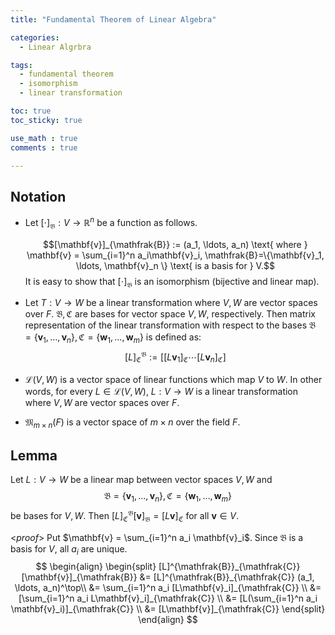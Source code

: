 ```yaml
---
title: "Fundamental Theorem of Linear Algebra"

categories:
  - Linear Algrbra

tags:
  - fundamental theorem
  - isomorphism
  - linear transformation

toc: true
toc_sticky: true

use_math : true
comments : true

---
```


## Notation
- Let  $[\cdot]_{\mathfrak{B}}:V \rightarrow \mathbb{R}^n$ be a function as follows.

  $$[\mathbf{v}]_{\mathfrak{B}} := (a_1, \ldots, a_n) \text{ where } \mathbf{v} = \sum_{i=1}^n a_i\mathbf{v}_i, \mathfrak{B}=\{\mathbf{v}_1, \ldots, \mathbf{v}_n \} \text{ is a basis for } V.$$
  It is easy to show that $[\cdot]_{\mathfrak{B}}$ is an isomorphism (bijective and linear map).

- Let $T: V \rightarrow W$ be a linear transformation where $V, W$ are vector spaces over $F$. $\mathfrak{B,C}$ are bases for vector space $V, W$, respectively. Then matrix representation of the linear transformation with respect to the bases $\mathfrak{B} = \{ \mathbf{v}_1, \ldots, \mathbf{v}_n \}, \mathfrak{C}=\{ \mathbf{w}_1, \ldots, \mathbf{w}_m \}$ is defined as:
$$ [L]^\mathfrak{B}_{\mathfrak{C}} := [ [L\mathbf{v}_1]_{\mathfrak{C}} \cdots[L\mathbf{v}_n]_{\mathfrak{C}}]$$

- $\mathcal{L}(V,W)$ is a vector space of linear functions which map $V$ to $W$. In other words, for every $L\in \mathcal{L}(V,W)$, $L:V\rightarrow W$ is a linear transformation where $V,W$ are vector spaces over $F$.

- $\mathfrak{M}_{m\times n}(F)$ is a vector space of $m\times n$ over the field $F$.

 
## Lemma
Let $L:V\rightarrow W$ be a linear map between vector spaces $V,W$ and $$\mathfrak{B}= \{ \mathbf{v}_1, \ldots, \mathbf{v}_n\}, \mathfrak{C}= \{ \mathbf{w}_1, \ldots, \mathbf{w}_m\}$$ be  bases for $V,W$. 
Then $[L]^{\mathfrak{B}}_{\mathfrak{C}} [\mathbf{v}]_{\mathfrak{B}} = [L\mathbf{v}]_{\mathfrak{C}}$ for all $\mathbf{v} \in V$.

<*proof*>
Put $\mathbf{v} = \sum_{i=1}^n a_i \mathbf{v}_i$. Since $\mathfrak{B}$ is a basis for $V$, all $a_i$ are unique. 
$$
\begin{align}
    \begin{split}
        [L]^{\mathfrak{B}}_{\mathfrak{C}}[\mathbf{v}]_{\mathfrak{B}} &= [L]^{\mathfrak{B}}_{\mathfrak{C}} (a_1, \ldots, a_n)^\top\\
        &= \sum_{i=1}^n a_i [L\mathbf{v}_i]_{\mathfrak{C}} \\
        &= [\sum_{i=1}^n a_i L\mathbf{v}_i]_{\mathfrak{C}} \\
        &= [L(\sum_{i=1}^n a_i \mathbf{v}_i)]_{\mathfrak{C}} \\
        &= [L\mathbf{v}]_{\mathfrak{C}}
    \end{split}
\end{align}
$$
$$\tag*{$\square$}$$
